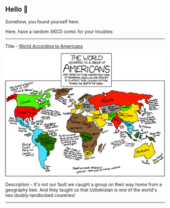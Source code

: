 ## Hello 👀

Somehow, you found yourself here.

Here, have a random XKCD comic for your troubles:

-----------------------------------

Title - [World According to Americans](https://xkcd.com/850)

![World According to Americans](./random_comic.png)

Description - It's not our fault we caught a group on their way home from a geography bee. And they taught us that Uzbekistan is one of the world's two doubly-landlocked countries!

-----------------------------------